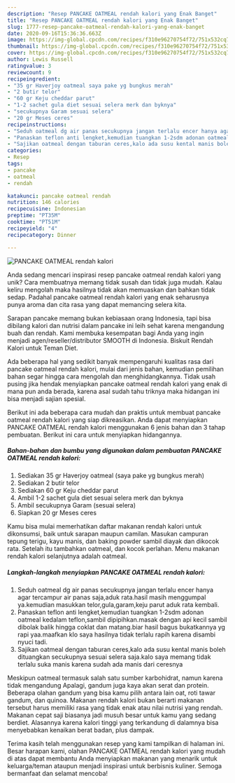 ```yaml
---
description: "Resep PANCAKE OATMEAL rendah kalori yang Enak Banget"
title: "Resep PANCAKE OATMEAL rendah kalori yang Enak Banget"
slug: 1777-resep-pancake-oatmeal-rendah-kalori-yang-enak-banget
date: 2020-09-16T15:36:36.663Z
image: https://img-global.cpcdn.com/recipes/f310e96270754f72/751x532cq70/pancake-oatmeal-rendah-kalori-foto-resep-utama.jpg
thumbnail: https://img-global.cpcdn.com/recipes/f310e96270754f72/751x532cq70/pancake-oatmeal-rendah-kalori-foto-resep-utama.jpg
cover: https://img-global.cpcdn.com/recipes/f310e96270754f72/751x532cq70/pancake-oatmeal-rendah-kalori-foto-resep-utama.jpg
author: Lewis Russell
ratingvalue: 3
reviewcount: 9
recipeingredient:
- "35 gr Haverjoy oatmeal saya pake yg bungkus merah"
- "2 butir telor"
- "60 gr Keju cheddar parut"
- "1-2 sachet gula diet sesuai selera merk dan byknya"
- "secukupnya Garam sesuai selera"
- "20 gr Meses ceres"
recipeinstructions:
- "Seduh oatmeal dg air panas secukupnya jangan terlalu encer hanya agar tercampur air panas saja,aduk rata.hasil masih menggumpal ya.kemudian masukkan telor,gula,garam,keju parut aduk rata kembali."
- "Panaskan teflon anti lengket,kemudian tuangkan 1-2sdm adonan oatmeal kedalam teflon,sambil dipipihkan.masak dengan api kecil sambil dibolak balik hingga coklat dan matang.biar hasil bagus bukatkannya yg rapi yaa.maafkan klo saya hasilnya tidak terlalu rapih karena disambi nyuci tadi."
- "Sajikan oatmeal dengan taburan ceres,kalo ada susu kental manis boleh dituangkan secukupnya sesuai selera saja.kalo saya memang tidak terlalu suka manis karena sudah ada manis dari ceresnya"
categories:
- Resep
tags:
- pancake
- oatmeal
- rendah

katakunci: pancake oatmeal rendah 
nutrition: 146 calories
recipecuisine: Indonesian
preptime: "PT35M"
cooktime: "PT51M"
recipeyield: "4"
recipecategory: Dinner

---
```



![PANCAKE OATMEAL rendah kalori](https://img-global.cpcdn.com/recipes/f310e96270754f72/751x532cq70/pancake-oatmeal-rendah-kalori-foto-resep-utama.jpg)

Anda sedang mencari inspirasi resep pancake oatmeal rendah kalori yang unik? Cara membuatnya memang tidak susah dan tidak juga mudah. Kalau keliru mengolah maka hasilnya tidak akan memuaskan dan bahkan tidak sedap. Padahal pancake oatmeal rendah kalori yang enak seharusnya punya aroma dan cita rasa yang dapat memancing selera kita.

Sarapan pancake memang bukan kebiasaan orang Indonesia, tapi bisa dibilang kalori dan nutrisi dalam pancake ini leih sehat karena mengandung buah dan rendah. Kami membuka kesempatan bagi Anda yang ingin menjadi agen/reseller/distributor SMOOTH di Indonesia. Biskuit Rendah Kalori untuk Teman Diet.

Ada beberapa hal yang sedikit banyak mempengaruhi kualitas rasa dari pancake oatmeal rendah kalori, mulai dari jenis bahan, kemudian pemilihan bahan segar hingga cara mengolah dan menghidangkannya. Tidak usah pusing jika hendak menyiapkan pancake oatmeal rendah kalori yang enak di mana pun anda berada, karena asal sudah tahu triknya maka hidangan ini bisa menjadi sajian spesial.


Berikut ini ada beberapa cara mudah dan praktis untuk membuat pancake oatmeal rendah kalori yang siap dikreasikan. Anda dapat menyiapkan PANCAKE OATMEAL rendah kalori menggunakan 6 jenis bahan dan 3 tahap pembuatan. Berikut ini cara untuk menyiapkan hidangannya.

<!--inarticleads1-->

##### Bahan-bahan dan bumbu yang digunakan dalam pembuatan PANCAKE OATMEAL rendah kalori:

1. Sediakan 35 gr Haverjoy oatmeal (saya pake yg bungkus merah)
1. Sediakan 2 butir telor
1. Sediakan 60 gr Keju cheddar parut
1. Ambil 1-2 sachet gula diet sesuai selera merk dan byknya
1. Ambil secukupnya Garam (sesuai selera)
1. Siapkan 20 gr Meses ceres


Kamu bisa mulai memerhatikan daftar makanan rendah kalori untuk dikonsumsi, baik untuk sarapan maupun camilan. Masukan campuran tepung terigu, kayu manis, dan baking powder sambil diayak dan dikocok rata. Setelah itu tambahkan oatmeal, dan kocok perlahan. Menu makanan rendah kalori selanjutnya adalah oatmeal. 

<!--inarticleads2-->

##### Langkah-langkah menyiapkan PANCAKE OATMEAL rendah kalori:

1. Seduh oatmeal dg air panas secukupnya jangan terlalu encer hanya agar tercampur air panas saja,aduk rata.hasil masih menggumpal ya.kemudian masukkan telor,gula,garam,keju parut aduk rata kembali.
1. Panaskan teflon anti lengket,kemudian tuangkan 1-2sdm adonan oatmeal kedalam teflon,sambil dipipihkan.masak dengan api kecil sambil dibolak balik hingga coklat dan matang.biar hasil bagus bukatkannya yg rapi yaa.maafkan klo saya hasilnya tidak terlalu rapih karena disambi nyuci tadi.
1. Sajikan oatmeal dengan taburan ceres,kalo ada susu kental manis boleh dituangkan secukupnya sesuai selera saja.kalo saya memang tidak terlalu suka manis karena sudah ada manis dari ceresnya


Meskipun oatmeal termasuk salah satu sumber karbohidrat, namun karena tidak mengandung Apalagi, gandum juga kaya akan serat dan protein. Beberapa olahan gandum yang bisa kamu pilih antara lain oat, roti tawar gandum, dan quinoa. Makanan rendah kalori bukan berarti makanan tersebut harus memiliki rasa yang tidak enak atau nilai nutrisi yang rendah. Makanan cepat saji biasanya jadi musuh besar untuk kamu yang sedang berdiet. Alasannya karena kalori tinggi yang terkandung di dalamnya bisa menyebabkan kenaikan berat badan, plus dampak. 

Terima kasih telah menggunakan resep yang kami tampilkan di halaman ini. Besar harapan kami, olahan PANCAKE OATMEAL rendah kalori yang mudah di atas dapat membantu Anda menyiapkan makanan yang menarik untuk keluarga/teman ataupun menjadi inspirasi untuk berbisnis kuliner. Semoga bermanfaat dan selamat mencoba!
